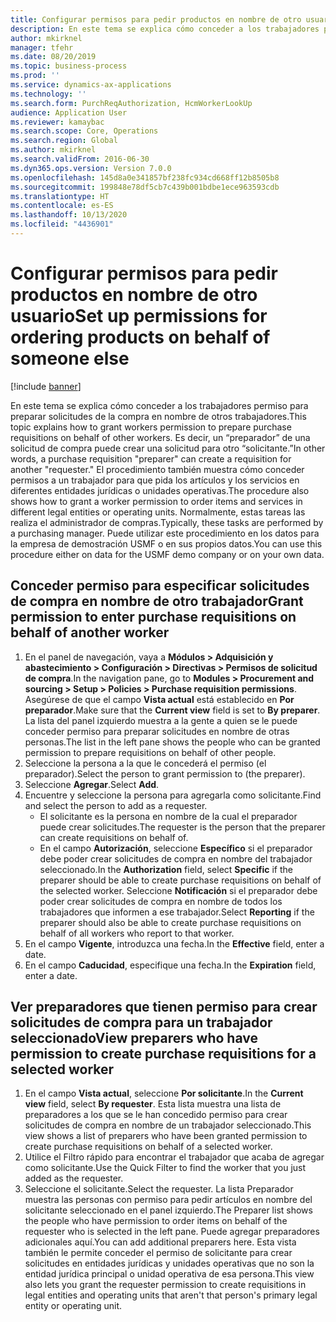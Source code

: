 ```yaml
---
title: Configurar permisos para pedir productos en nombre de otro usuario
description: En este tema se explica cómo conceder a los trabajadores permiso para preparar solicitudes de la compra en nombre de otros trabajadores.
author: mkirknel
manager: tfehr
ms.date: 08/20/2019
ms.topic: business-process
ms.prod: ''
ms.service: dynamics-ax-applications
ms.technology: ''
ms.search.form: PurchReqAuthorization, HcmWorkerLookUp
audience: Application User
ms.reviewer: kamaybac
ms.search.scope: Core, Operations
ms.search.region: Global
ms.author: mkirknel
ms.search.validFrom: 2016-06-30
ms.dyn365.ops.version: Version 7.0.0
ms.openlocfilehash: 145d8a0e341857bf238fc934cd668ff12b8505b8
ms.sourcegitcommit: 199848e78df5cb7c439b001bdbe1ece963593cdb
ms.translationtype: HT
ms.contentlocale: es-ES
ms.lasthandoff: 10/13/2020
ms.locfileid: "4436901"
---
```

# <a name="set-up-permissions-for-ordering-products-on-behalf-of-someone-else"></a><span data-ttu-id="75bea-103">Configurar permisos para pedir productos en nombre de otro usuario</span><span class="sxs-lookup"><span data-stu-id="75bea-103">Set up permissions for ordering products on behalf of someone else</span></span>

[!include [banner](../../includes/banner.md)]

<span data-ttu-id="75bea-104">En este tema se explica cómo conceder a los trabajadores permiso para preparar solicitudes de la compra en nombre de otros trabajadores.</span><span class="sxs-lookup"><span data-stu-id="75bea-104">This topic explains how to grant workers permission to prepare purchase requisitions on behalf of other workers.</span></span> <span data-ttu-id="75bea-105">Es decir, un “preparador” de una solicitud de compra puede crear una solicitud para otro “solicitante.”</span><span class="sxs-lookup"><span data-stu-id="75bea-105">In other words, a purchase requisition "preparer" can create a requisition for another "requester."</span></span> <span data-ttu-id="75bea-106">El procedimiento también muestra cómo conceder permisos a un trabajador para que pida los artículos y los servicios en diferentes entidades jurídicas o unidades operativas.</span><span class="sxs-lookup"><span data-stu-id="75bea-106">The procedure also shows how to grant a worker permission to order items and services in different legal entities or operating units.</span></span> <span data-ttu-id="75bea-107">Normalmente, estas tareas las realiza el administrador de compras.</span><span class="sxs-lookup"><span data-stu-id="75bea-107">Typically, these tasks are performed by a purchasing manager.</span></span> <span data-ttu-id="75bea-108">Puede utilizar este procedimiento en los datos para la empresa de demostración USMF o en sus propios datos.</span><span class="sxs-lookup"><span data-stu-id="75bea-108">You can use this procedure either on data for the USMF demo company or on your own data.</span></span>


## <a name="grant-permission-to-enter-purchase-requisitions-on-behalf-of-another-worker"></a><span data-ttu-id="75bea-109">Conceder permiso para especificar solicitudes de compra en nombre de otro trabajador</span><span class="sxs-lookup"><span data-stu-id="75bea-109">Grant permission to enter purchase requisitions on behalf of another worker</span></span>
1. <span data-ttu-id="75bea-110">En el panel de navegación, vaya a **Módulos > Adquisición y abastecimiento > Configuración > Directivas > Permisos de solicitud de compra**.</span><span class="sxs-lookup"><span data-stu-id="75bea-110">In the navigation pane, go to **Modules > Procurement and sourcing > Setup > Policies > Purchase requisition permissions**.</span></span> <span data-ttu-id="75bea-111">Asegúrese de que el campo **Vista actual** está establecido en **Por preparador**.</span><span class="sxs-lookup"><span data-stu-id="75bea-111">Make sure that the **Current view** field is set to **By preparer**.</span></span> <span data-ttu-id="75bea-112">La lista del panel izquierdo muestra a la gente a quien se le puede conceder permiso para preparar solicitudes en nombre de otras personas.</span><span class="sxs-lookup"><span data-stu-id="75bea-112">The list in the left pane shows the people who can be granted permission to prepare requisitions on behalf of other people.</span></span>  
2. <span data-ttu-id="75bea-113">Seleccione la persona a la que le concederá el permiso (el preparador).</span><span class="sxs-lookup"><span data-stu-id="75bea-113">Select the person to grant permission to (the preparer).</span></span>
3. <span data-ttu-id="75bea-114">Seleccione **Agregar**.</span><span class="sxs-lookup"><span data-stu-id="75bea-114">Select **Add**.</span></span>
4. <span data-ttu-id="75bea-115">Encuentre y seleccione la persona para agregarla como solicitante.</span><span class="sxs-lookup"><span data-stu-id="75bea-115">Find and select the person to add as a requester.</span></span>
    - <span data-ttu-id="75bea-116">El solicitante es la persona en nombre de la cual el preparador puede crear solicitudes.</span><span class="sxs-lookup"><span data-stu-id="75bea-116">The requester is the person that the preparer can create requisitions on behalf of.</span></span>  
    - <span data-ttu-id="75bea-117">En el campo **Autorización**, seleccione **Específico** si el preparador debe poder crear solicitudes de compra en nombre del trabajador seleccionado.</span><span class="sxs-lookup"><span data-stu-id="75bea-117">In the **Authorization** field, select **Specific** if the preparer should be able to create purchase requisitions on behalf of the selected worker.</span></span> <span data-ttu-id="75bea-118">Seleccione **Notificación** si el preparador debe poder crear solicitudes de compra en nombre de todos los trabajadores que informen a ese trabajador.</span><span class="sxs-lookup"><span data-stu-id="75bea-118">Select **Reporting** if the preparer should also be able to create purchase requisitions on behalf of all workers who report to that worker.</span></span>  
5. <span data-ttu-id="75bea-119">En el campo **Vigente**, introduzca una fecha.</span><span class="sxs-lookup"><span data-stu-id="75bea-119">In the **Effective** field, enter a date.</span></span>
6. <span data-ttu-id="75bea-120">En el campo **Caducidad**, especifique una fecha.</span><span class="sxs-lookup"><span data-stu-id="75bea-120">In the **Expiration** field, enter a date.</span></span>

## <a name="view-preparers-who-have-permission-to-create-purchase-requisitions-for-a-selected-worker"></a><span data-ttu-id="75bea-121">Ver preparadores que tienen permiso para crear solicitudes de compra para un trabajador seleccionado</span><span class="sxs-lookup"><span data-stu-id="75bea-121">View preparers who have permission to create purchase requisitions for a selected worker</span></span>
1. <span data-ttu-id="75bea-122">En el campo **Vista actual**, seleccione **Por solicitante**.</span><span class="sxs-lookup"><span data-stu-id="75bea-122">In the **Current view** field, select **By requester**.</span></span> <span data-ttu-id="75bea-123">Esta lista muestra una lista de preparadores a los que se le han concedido permiso para crear solicitudes de compra en nombre de un trabajador seleccionado.</span><span class="sxs-lookup"><span data-stu-id="75bea-123">This view shows a list of preparers who have been granted permission to create purchase requisitions on behalf of a selected worker.</span></span>  
2. <span data-ttu-id="75bea-124">Utilice el Filtro rápido para encontrar el trabajador que acaba de agregar como solicitante.</span><span class="sxs-lookup"><span data-stu-id="75bea-124">Use the Quick Filter to find the worker that you just added as the requester.</span></span>
3. <span data-ttu-id="75bea-125">Seleccione el solicitante.</span><span class="sxs-lookup"><span data-stu-id="75bea-125">Select the requester.</span></span> <span data-ttu-id="75bea-126">La lista Preparador muestra las personas con permiso para pedir artículos en nombre del solicitante seleccionado en el panel izquierdo.</span><span class="sxs-lookup"><span data-stu-id="75bea-126">The Preparer list shows the people who have permission to order items on behalf of the requester who is selected in the left pane.</span></span>  <span data-ttu-id="75bea-127">Puede agregar preparadores adicionales aquí.</span><span class="sxs-lookup"><span data-stu-id="75bea-127">You can add additional preparers here.</span></span> <span data-ttu-id="75bea-128">Esta vista también le permite conceder el permiso de solicitante para crear solicitudes en entidades jurídicas y unidades operativas que no son la entidad jurídica principal o unidad operativa de esa persona.</span><span class="sxs-lookup"><span data-stu-id="75bea-128">This view also lets you grant the requester permission to create requisitions in legal entities and operating units that aren't that person's primary legal entity or operating unit.</span></span>  

